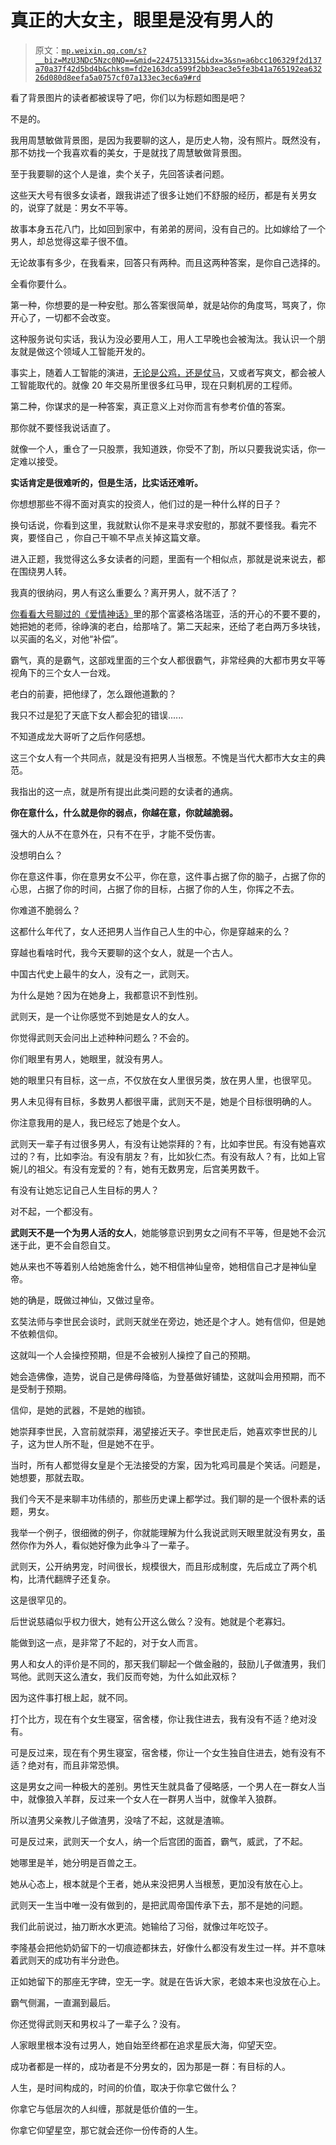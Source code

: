 # 真正的大女主，眼里是没有男人的

> 原文：[`mp.weixin.qq.com/s?__biz=MzU3NDc5Nzc0NQ==&mid=2247513315&idx=3&sn=a6bcc106329f2d137a70a37f42d5bd4b&chksm=fd2e163dca599f2bb3eac3e5fe3b41a765192ea63226d080d8eefa5a0757cf07a133ec3ec6a9#rd`](http://mp.weixin.qq.com/s?__biz=MzU3NDc5Nzc0NQ==&mid=2247513315&idx=3&sn=a6bcc106329f2d137a70a37f42d5bd4b&chksm=fd2e163dca599f2bb3eac3e5fe3b41a765192ea63226d080d8eefa5a0757cf07a133ec3ec6a9#rd)

看了背景图片的读者都被误导了吧，你们以为标题如图是吧？

不是的。 

我用周慧敏做背景图，是因为我要聊的这人，是历史人物，没有照片。既然没有，那不妨找一个我喜欢看的美女，于是就找了周慧敏做背景图。 

至于我要聊的这个人是谁，卖个关子，先回答读者问题。 

这些天大号有很多女读者，跟我讲述了很多让她们不舒服的经历，都是有关男女的，说穿了就是：男女不平等。 

故事本身五花八门，比如回到家中，有弟弟的房间，没有自己的。比如嫁给了一个男人，却总觉得这辈子很不值。

无论故事有多少，在我看来，回答只有两种。而且这两种答案，是你自己选择的。

全看你要什么。 

第一种，你想要的是一种安慰。那么答案很简单，就是站你的角度骂，骂爽了，你开心了，一切都不会改变。

这种服务说句实话，我认为没必要用人工，用人工早晚也会被淘汰。我认识一个朋友就是做这个领域人工智能开发的。

事实上，随着人工智能的演进，[无论是公鸡，还是仗马](http://mp.weixin.qq.com/s?__biz=MzU0MjYwNDU2Mw==&mid=2247504018&idx=2&sn=37478c1630a084839d1d356a283ef462&chksm=fb1abceecc6d35f8363e7b36645b592a3a29d5ffe234abcc583d0a45d9b4cf00af13f2da77db&scene=21#wechat_redirect)，又或者写爽文，都会被人工智能取代的。就像 20 年交易所里很多红马甲，现在只剩机房的工程师。

第二种，你谋求的是一种答案，真正意义上对你而言有参考价值的答案。 

那你就不要怪我说话直了。

就像一个人，重仓了一只股票，我知道跌，你受不了割，所以只要我说实话，你一定难以接受。 

**实话肯定是很难听的，但是生活，比实话还难听。**

你想想那些不得不面对真实的投资人，他们过的是一种什么样的日子？

换句话说，你看到这里，我就默认你不是来寻求安慰的，那就不要怪我。看完不爽，要怪自己 ，你自己干嘛不早点关掉这篇文章。

进入正题，我觉得这么多女读者的问题，里面有一个相似点，那就是说来说去，都在围绕男人转。 

我真的很纳闷，男人有这么重要么？离开男人，就不活了？

[你看看大号聊过的《爱情神话》](http://mp.weixin.qq.com/s?__biz=MzU0MjYwNDU2Mw==&mid=2247503353&idx=2&sn=fa6e02d420545174566d0b848609845e&chksm=fb1aa185cc6d28931c68685905724a1e30ddf38c1059bbb76c10b856f9e4b3c3f1c84790d021&scene=21#wechat_redirect)里的那个富婆格洛瑞亚，活的开心的不要不要的，她把她的老师，徐峥演的老白，给那啥了。第二天起来，还给了老白两万多块钱，以买画的名义，对他“补偿”。

霸气，真的是霸气，这部戏里面的三个女人都很霸气，非常经典的大都市男女平等视角下的三个女人一台戏。 

老白的前妻，把他绿了，怎么跟他道歉的？ 

我只不过是犯了天底下女人都会犯的错误......

不知道成龙大哥听了之后作何感想。 

这三个女人有一个共同点，就是没有把男人当根葱。不愧是当代大都市大女主的典范。

我指出的这一点，就是所有提出此类问题的女读者的通病。

**你在意什么，什么就是你的弱点，你越在意，你就越脆弱。** 

强大的人从不在意外在，只有不在乎，才能不受伤害。

没想明白么？ 

你在意这件事，你在意男女不公平，你在意，这件事占据了你的脑子，占据了你的心思，占据了你的时间，占据了你的目标，占据了你的人生，你挥之不去。 

你难道不脆弱么？ 

这都什么年代了，女人还把男人当作自己人生的中心，你是穿越来的么？

穿越也看啥时代，我今天要聊的这个女人，就是一个古人。 

中国古代史上最牛的女人，没有之一，武则天。

为什么是她？因为在她身上，我都意识不到性别。

武则天，是一个让你感觉不到她是女人的女人。

你觉得武则天会问出上述种种问题么？不会的。

你们眼里有男人，她眼里，就没有男人。

她的眼里只有目标，这一点，不仅放在女人里很另类，放在男人里，也很罕见。 

男人未见得有目标，多数男人都很平庸，武则天不是，她是个目标很明确的人。 

你注意我用的是人，我已经忘了她是个女人。

武则天一辈子有过很多男人，有没有让她崇拜的？有，比如李世民。有没有她喜欢过的？有，比如李治。有没有朋友？有，比如狄仁杰。有没有敌人？有，比如上官婉儿的祖父。有没有宠爱的？有，她有无数男宠，后宫美男数千。

有没有让她忘记自己人生目标的男人？ 

对不起，一个都没有。

**武则天不是一个为男人活的女人**，她能够意识到男女之间有不平等，但是她不会沉迷于此，更不会自怨自艾。 

她从来也不等着别人给她施舍什么，她不相信神仙皇帝，她相信自己才是神仙皇帝。 

她的确是，既做过神仙，又做过皇帝。 

玄奘法师与李世民会谈时，武则天就坐在旁边，她还是个才人。她有信仰，但是她不依赖信仰。 

这就叫一个人会操控预期，但是不会被别人操控了自己的预期。 

她会造佛像，造势，说自己是佛母降临，为登基做好铺垫，这就叫会用预期，而不是受制于预期。

信仰，是她的武器，不是她的枷锁。 

她崇拜李世民，入宫前就崇拜，渴望接近天子。李世民走后，她喜欢李世民的儿子，这为世人所不耻，但是她不在乎。 

当时，所有人都觉得女皇是个无法接受的方案，因为牝鸡司晨是个笑话。问题是，她想要，那就去取。

我们今天不是来聊丰功伟绩的，那些历史课上都学过。我们聊的是一个很朴素的话题，男女。

我举一个例子，很细微的例子，你就能理解为什么我说武则天眼里就没有男女，虽然你作为外人，看似她好像为此争斗了一辈子。

武则天，公开纳男宠，时间很长，规模很大，而且形成制度，先后成立了两个机构，比清代翻牌子还复杂。 

这是很罕见的。 

后世说慈禧似乎权力很大，她有公开这么做么？没有。她就是个老寡妇。 

能做到这一点，是非常了不起的，对于女人而言。

男人和女人的评价是不同的，那天我们聊起一个做金融的，鼓励儿子做渣男，我们骂他。武则天这么渣女，我们反而夸她，为什么如此双标？ 

因为这件事打根上起，就不同。

打个比方，现在有个女生寝室，宿舍楼，你让我住进去，我有没有不适？绝对没有。 

可是反过来，现在有个男生寝室，宿舍楼，你让一个女生独自住进去，她有没有不适？绝对有，而且非常恐惧。 

这是男女之间一种极大的差别。男性天生就具备了侵略感，一个男人在一群女人当中，就像狼入羊群，反过来一个女人在一群男人当中，就像羊入狼群。

所以渣男父亲教儿子做渣男，没啥了不起，这就是渣嘛。

可是反过来，武则天一个女人，纳一个后宫团的面首，霸气，威武，了不起。 

她哪里是羊，她分明是百兽之王。 

她从心态上，根本就是个王者，她从来没把男人当根葱，更加没有放在心上。 

武则天一生当中唯一没有做到的，是把武周帝国传承下去，那不是她的问题。

我们此前说过，抽刀断水水更流。她输给了习俗，就像过年吃饺子。

李隆基会把他奶奶留下的一切痕迹都抹去，好像什么都没有发生过一样。并不意味着武则天的成功有半分逊色。 

正如她留下的那座无字碑，空无一字。就是在告诉大家，老娘本来也没放在心上。 

霸气侧漏，一直漏到最后。

你还觉得武则天和男权斗了一辈子么？没有。

人家眼里根本没有过男人，她自始至终都在追求星辰大海，仰望天空。

成功者都是一样的，成功者是不分男女的，因为那是一群：有目标的人。

人生，是时间构成的，时间的价值，取决于你拿它做什么？

你拿它与低层次的人纠缠，那就是低价值的一生。 

你拿它仰望星空，那它就会还你一份传奇的人生。
